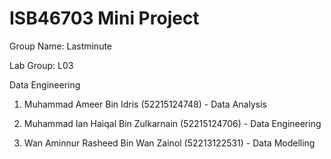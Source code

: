 # ISB46703 Mini Project

Group Name: Lastminute

Lab Group: L03

Data Engineering
1. Muhammad Ameer Bin Idris         (52215124748) - Data Analysis

2. Muhammad Ian Haiqal Bin Zulkarnain (52215124706) - Data Engineering

3. Wan Aminnur Rasheed Bin Wan Zainol (52213122531) - Data Modelling

